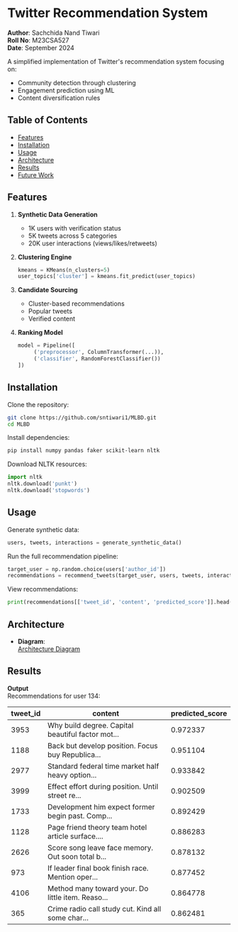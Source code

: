 # Twitter Recommendation System 

**Author**: Sachchida Nand Tiwari  
**Roll No**: M23CSA527  
**Date**: September 2024  

A simplified implementation of Twitter's recommendation system focusing on:  
- Community detection through clustering  
- Engagement prediction using ML  
- Content diversification rules  

## Table of Contents
- [Features](#-features)
- [Installation](#-installation)
- [Usage](#-usage)
- [Architecture](#-architecture)
- [Results](#-results)
- [Future Work](#-future-work)

## Features
1. **Synthetic Data Generation**  
    - 1K users with verification status  
    - 5K tweets across 5 categories  
    - 20K user interactions (views/likes/retweets)  

2. **Clustering Engine**  
    ```python
    kmeans = KMeans(n_clusters=5)
    user_topics['cluster'] = kmeans.fit_predict(user_topics)
    ```

3. **Candidate Sourcing**  
    - Cluster-based recommendations  
    - Popular tweets  
    - Verified content  

4. **Ranking Model**  
    ```python
    model = Pipeline([
         ('preprocessor', ColumnTransformer(...)),
         ('classifier', RandomForestClassifier())
    ])
    ```

## Installation
Clone the repository:  
```bash
git clone https://github.com/sntiwari1/MLBD.git
cd MLBD
```

Install dependencies:  
```bash
pip install numpy pandas faker scikit-learn nltk
```

Download NLTK resources:  
```python
import nltk
nltk.download('punkt')
nltk.download('stopwords')
```

## Usage
Generate synthetic data:  
```python
users, tweets, interactions = generate_synthetic_data()
```

Run the full recommendation pipeline:  
```python
target_user = np.random.choice(users['author_id'])
recommendations = recommend_tweets(target_user, users, tweets, interactions, model)
```

View recommendations:  
```python
print(recommendations[['tweet_id', 'content', 'predicted_score']].head(10))
```

## Architecture
- **Diagram**:  
[Architecture Diagram](./architecture.png)

## Results
**Output**  
Recommendations for user 134:

| tweet_id | content                                                                 | predicted_score |
|----------|-------------------------------------------------------------------------|-----------------|
| 3953     | Why build degree. Capital beautiful factor mot...                       | 0.972337        |
| 1188     | Back but develop position. Focus buy Republica...                       | 0.951104        |
| 2977     | Standard federal time market half heavy option...                       | 0.933842        |
| 3999     | Effect effort during position. Until street re...                       | 0.902509        |
| 1733     | Development him expect former begin past. Comp...                       | 0.892429        |
| 1128     | Page friend theory team hotel article surface....                       | 0.886283        |
| 2626     | Score song leave face memory. Out soon total b...                       | 0.878132        |
| 973      | If leader final book finish race. Mention oper...                       | 0.877452        |
| 4106     | Method many toward your. Do little item. Reaso...                       | 0.864778        |
| 365      | Crime radio call study cut. Kind all some char...                       | 0.862481        |
